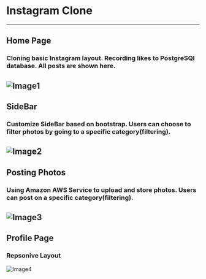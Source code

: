 # Instagram Clone
---
## Home Page
### Cloning basic Instagram layout. Recording likes to PostgreSQl database. All posts are shown here.
![Image1](https://i.imgur.com/6UzMyc3.png?1)
---
## SideBar
### Customize SideBar based on bootstrap. Users can choose to filter photos by going to a specific category(filtering).
![Image2](https://i.imgur.com/Z87P10C.png?1)
---
## Posting Photos
### Using Amazon AWS Service to upload and store photos. Users can post on a specific category(filtering).
![Image3](https://i.imgur.com/FCy73Lo.png?1)
---
## Profile Page
### Repsonive Layout
![Image4](https://i.imgur.com/NRcVhjs.png?1)
